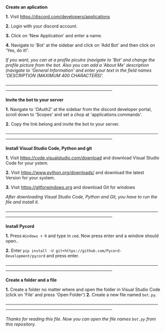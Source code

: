**Create an aplication** 

**1.** Visit https://discord.com/developers/applications

**2.** Login with your discord account.

**3.** Click on 'New Application' and enter a name.

**4.** Navigate to 'Bot' at the sidebar and click on 'Add Bot' and then click on 'Yes, do it!'.

*If you want, you can at a profile picutre (navigate to 'Bot' and change the profile picture from the bot. Also you can add a 'About Me' description (navigate to 'General Information' and enter your text in the field names 'DESCRIPTION (MAXIMUM 400 CHARACTERS)'.*

─────────────────────────────────────────────────────────────────────────────────────

**Invite the bot to your server**

**1.** Navigate to 'OAuth2' at the sidebar from the discord developer portal, scroll down to  'Scopes' and set a chop at 'applications.commands'.

**2.** Copy the link belong and invite the bot to your server.

─────────────────────────────────────────────────────────────────────────────────────

**Install Visual Studio Code, Python and git**

**1.** Visit https://code.visualstudio.com/download and download Visual Studio Code for your ystem.

**2.** Visit https://www.python.org/downloads/ and download the latest Version for your system.

**3.** Visit https://gitforwindows.org and download Git for windows

*After downloading Visual Studio Code, Python and Git, you have to run the file and install it.*

─────────────────────────────────────────────────────────────────────────────────────

**Install Pycord**

**1.** Press ``Windows + R`` and type in ``cmd``. Now press enter and a window should open.. 

**2.** Enter ``pip install -U git+https://github.com/Pycord-Development/pycord`` and press enter.

─────────────────────────────────────────────────────────────────────────────────────

**Create a folder and a file**

**1.** Create a folder no matter where and open the folder in Visual Studio Code (click on 'File' and press 'Open Folder')
**2.** Create a new file named ``bot.py``.

─────────────────────────────────────────────────────────────────────────────────────

*Thanks for reading this file. Now you can open the file names ``bot.py`` from this repository.*
